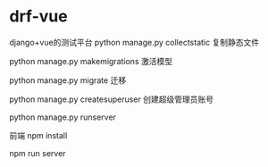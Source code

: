 # drf-vue
django+vue的测试平台
python manage.py collectstatic
复制静态文件

python manage.py makemigrations
激活模型

python manage.py migrate
迁移

python manage.py createsuperuser
创建超级管理员账号

python manage.py runserver

前端
npm install

npm run server

